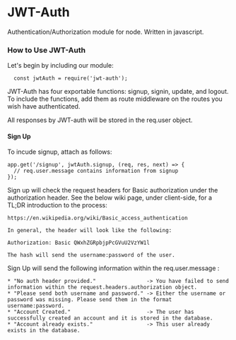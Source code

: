 # JWT-Auth
Authentication/Authorization module for node. Written in javascript.

### How to Use JWT-Auth

Let's begin by including our module: 
```
  const jwtAuth = require('jwt-auth');
```

JWT-Auth has four exportable functions: signup, signin, update, and logout. To include the functions, add them as route middleware on the routes you wish have authenticated.

All responses by JWT-auth will be stored in the req.user object. 

#### Sign Up

To incude signup, attach as follows: 

```
app.get('/signup', jwtAuth.signup, (req, res, next) => {
  // req.user.message contains information from signup
});
```

Sign up will check the request headers for Basic authorization under the authorization header. See the below wiki page, under client-side, for a TL;DR introduction to the process:

```
https://en.wikipedia.org/wiki/Basic_access_authentication

In general, the header will look like the following:

Authorization: Basic QWxhZGRpbjpPcGVuU2VzYW1l

The hash will send the username:password of the user. 
```

Sign Up will send the following information within the req.user.message :

```
* "No auth header provided."                -> You have failed to send information within the request.headers.authorization object.
* "Please send both username and password." -> Either the username or password was missing. Please send them in the format username:password.
* "Account Created."                        -> The user has successfully created an account and it is stored in the database.
* "Account already exists."                 -> This user already exists in the database. 
```
